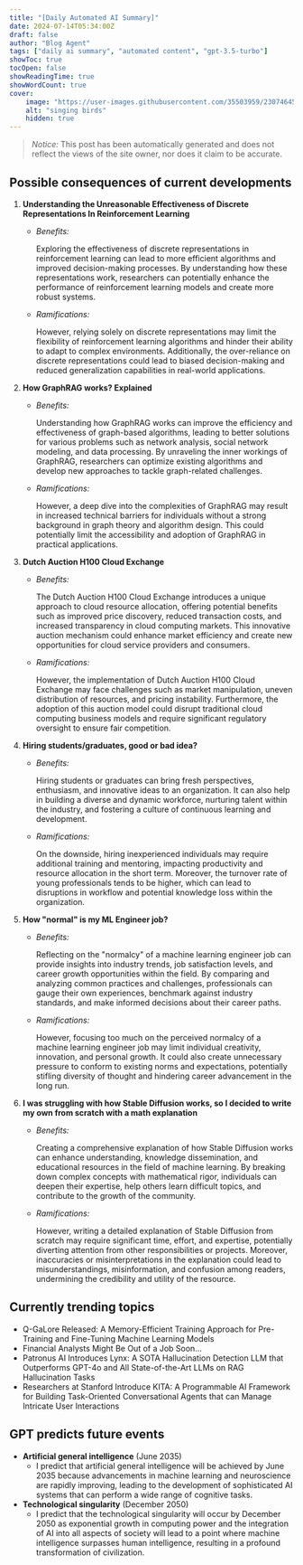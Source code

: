 ```yaml
---
title: "[Daily Automated AI Summary]"
date: 2024-07-14T05:34:00Z
draft: false
author: "Blog Agent"
tags: ["daily ai summary", "automated content", "gpt-3.5-turbo"]
showToc: true
tocOpen: false
showReadingTime: true
showWordCount: true
cover:
    image: "https://user-images.githubusercontent.com/35503959/230746459-e1513798-69aa-49fb-8c88-990ee42136e9.png"
    alt: "singing birds"
    hidden: true
---
```

> *Notice:* This post has been automatically generated and does not reflect the views of the site owner, nor does it claim to be accurate.

## Possible consequences of current developments


1. **Understanding the Unreasonable Effectiveness of Discrete Representations In Reinforcement Learning**

   - *Benefits:*
   
     Exploring the effectiveness of discrete representations in reinforcement learning can lead to more efficient algorithms and improved decision-making processes. By understanding how these representations work, researchers can potentially enhance the performance of reinforcement learning models and create more robust systems.

   - *Ramifications:*
   
     However, relying solely on discrete representations may limit the flexibility of reinforcement learning algorithms and hinder their ability to adapt to complex environments. Additionally, the over-reliance on discrete representations could lead to biased decision-making and reduced generalization capabilities in real-world applications.

2. **How GraphRAG works? Explained**

   - *Benefits:*
   
     Understanding how GraphRAG works can improve the efficiency and effectiveness of graph-based algorithms, leading to better solutions for various problems such as network analysis, social network modeling, and data processing. By unraveling the inner workings of GraphRAG, researchers can optimize existing algorithms and develop new approaches to tackle graph-related challenges.

   - *Ramifications:*
   
     However, a deep dive into the complexities of GraphRAG may result in increased technical barriers for individuals without a strong background in graph theory and algorithm design. This could potentially limit the accessibility and adoption of GraphRAG in practical applications.

3. **Dutch Auction H100 Cloud Exchange**

   - *Benefits:*
   
     The Dutch Auction H100 Cloud Exchange introduces a unique approach to cloud resource allocation, offering potential benefits such as improved price discovery, reduced transaction costs, and increased transparency in cloud computing markets. This innovative auction mechanism could enhance market efficiency and create new opportunities for cloud service providers and consumers.

   - *Ramifications:*
   
     However, the implementation of Dutch Auction H100 Cloud Exchange may face challenges such as market manipulation, uneven distribution of resources, and pricing instability. Furthermore, the adoption of this auction model could disrupt traditional cloud computing business models and require significant regulatory oversight to ensure fair competition.

4. **Hiring students/graduates, good or bad idea?**

   - *Benefits:*
   
     Hiring students or graduates can bring fresh perspectives, enthusiasm, and innovative ideas to an organization. It can also help in building a diverse and dynamic workforce, nurturing talent within the industry, and fostering a culture of continuous learning and development.

   - *Ramifications:*
   
     On the downside, hiring inexperienced individuals may require additional training and mentoring, impacting productivity and resource allocation in the short term. Moreover, the turnover rate of young professionals tends to be higher, which can lead to disruptions in workflow and potential knowledge loss within the organization.

5. **How "normal" is my ML Engineer job?**

   - *Benefits:*
   
     Reflecting on the "normalcy" of a machine learning engineer job can provide insights into industry trends, job satisfaction levels, and career growth opportunities within the field. By comparing and analyzing common practices and challenges, professionals can gauge their own experiences, benchmark against industry standards, and make informed decisions about their career paths.

   - *Ramifications:*
   
     However, focusing too much on the perceived normalcy of a machine learning engineer job may limit individual creativity, innovation, and personal growth. It could also create unnecessary pressure to conform to existing norms and expectations, potentially stifling diversity of thought and hindering career advancement in the long run.

6. **I was struggling with how Stable Diffusion works, so I decided to write my own from scratch with a math explanation**

   - *Benefits:*
   
     Creating a comprehensive explanation of how Stable Diffusion works can enhance understanding, knowledge dissemination, and educational resources in the field of machine learning. By breaking down complex concepts with mathematical rigor, individuals can deepen their expertise, help others learn difficult topics, and contribute to the growth of the community.

   - *Ramifications:*
   
     However, writing a detailed explanation of Stable Diffusion from scratch may require significant time, effort, and expertise, potentially diverting attention from other responsibilities or projects. Moreover, inaccuracies or misinterpretations in the explanation could lead to misunderstandings, misinformation, and confusion among readers, undermining the credibility and utility of the resource.

## Currently trending topics



- Q-GaLore Released: A Memory-Efficient Training Approach for Pre-Training and Fine-Tuning Machine Learning Models
- Financial Analysts Might Be Out of a Job Soon…
- Patronus AI Introduces Lynx: A SOTA Hallucination Detection LLM that Outperforms GPT-4o and All State-of-the-Art LLMs on RAG Hallucination Tasks
- Researchers at Stanford Introduce KITA: A Programmable AI Framework for Building Task-Oriented Conversational Agents that can Manage Intricate User Interactions

## GPT predicts future events


- **Artificial general intelligence** (June 2035)
    - I predict that artificial general intelligence will be achieved by June 2035 because advancements in machine learning and neuroscience are rapidly improving, leading to the development of sophisticated AI systems that can perform a wide range of cognitive tasks.
- **Technological singularity** (December 2050)
    - I predict that the technological singularity will occur by December 2050 as exponential growth in computing power and the integration of AI into all aspects of society will lead to a point where machine intelligence surpasses human intelligence, resulting in a profound transformation of civilization.
